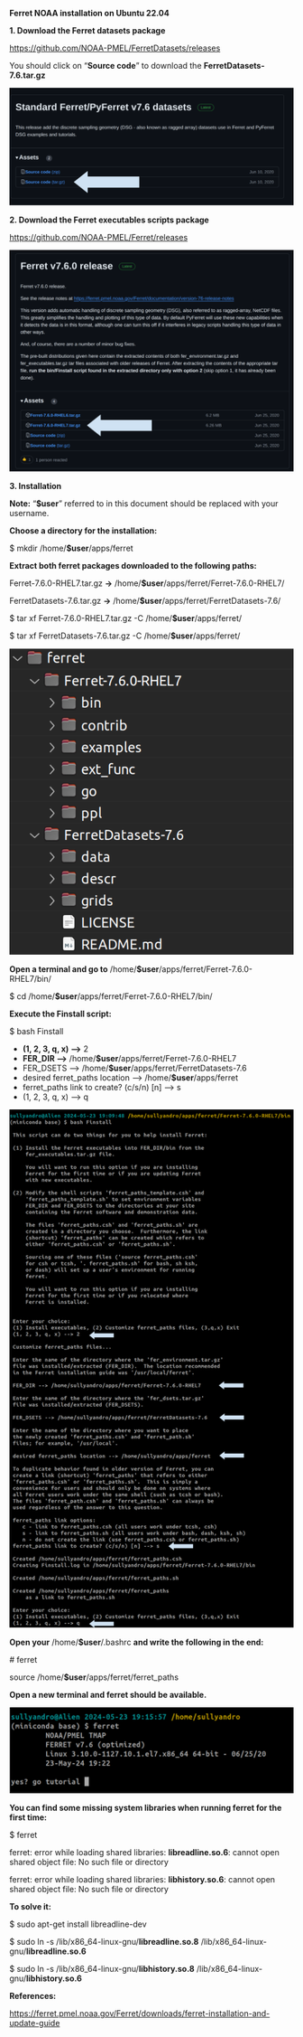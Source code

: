 **Ferret NOAA installation on Ubuntu 22.04**


**1\. Download the Ferret datasets package**

<https://github.com/NOAA-PMEL/FerretDatasets/releases>

You should click on “**Source code**” to download the **FerretDatasets-7.6.tar.gz**

![](https://github.com/sullyandro/Ferret_NOAA_installation_on_Ubuntu22-04/blob/main/figure1.png)


**2\. Download the Ferret executables scripts package**

<https://github.com/NOAA-PMEL/Ferret/releases>

![](https://github.com/sullyandro/Ferret_NOAA_installation_on_Ubuntu22-04/blob/main/figure2.png)

**3\. Installation**

**Note:** “**$user**” referred to in this document should be replaced with your username.

**Choose a directory for the installation:**

$ mkdir /home/**$user**/apps/ferret

**Extract both ferret packages downloaded to the following paths:**

Ferret-7.6.0-RHEL7.tar.gz **->** /home/**$user**/apps/ferret/Ferret-7.6.0-RHEL7/

FerretDatasets-7.6.tar.gz **->** /home/**$user**/apps/ferret/FerretDatasets-7.6/

$ tar xf Ferret-7.6.0-RHEL7.tar.gz -C /home/**$user**/apps/ferret/

$ tar xf FerretDatasets-7.6.tar.gz -C /home/**$user**/apps/ferret/

![](https://github.com/sullyandro/Ferret_NOAA_installation_on_Ubuntu22-04/blob/main/figure3.png)

**Open a terminal and go to** /home/**$user**/apps/ferret/Ferret-7.6.0-RHEL7/bin/

$ cd /home/**$user**/apps/ferret/Ferret-7.6.0-RHEL7/bin/

**Execute the Finstall script:**

$ bash Finstall

- **(1, 2, 3, q, x) -->** 2
- **FER_DIR -->** /home/**$user**/apps/ferret/Ferret-7.6.0-RHEL7
- FER_DSETS --> /home/**$user**/apps/ferret/FerretDatasets-7.6
- desired ferret_paths location --> /home/**$user**/apps/ferret
- ferret_paths link to create? (c/s/n) \[n\] --> s
- (1, 2, 3, q, x) --> q

![](https://github.com/sullyandro/Ferret_NOAA_installation_on_Ubuntu22-04/blob/main/figure4.png)

**Open your** /home/**$user**/.bashrc **and write the following in the end:**

\# ferret

source /home/**$user**/apps/ferret/ferret_paths

**Open a new terminal and ferret should be available.**

![](https://github.com/sullyandro/Ferret_NOAA_installation_on_Ubuntu22-04/blob/main/figure5.png)

**You can find some missing system libraries when running ferret for the first time:**

$ ferret

ferret: error while loading shared libraries: **libreadline.so.6**: cannot open shared object file: No such file or directory

ferret: error while loading shared libraries: **libhistory.so.6**: cannot open shared object file: No such file or directory

**To solve it:**

$ sudo apt-get install libreadline-dev

$ sudo ln -s /lib/x86_64-linux-gnu/**libreadline.so.8** /lib/x86_64-linux-gnu/**libreadline.so.6**

$ sudo ln -s /lib/x86_64-linux-gnu/**libhistory.so.8** /lib/x86_64-linux-gnu/**libhistory.so.6**


**References:**

https://ferret.pmel.noaa.gov/Ferret/downloads/ferret-installation-and-update-guide

